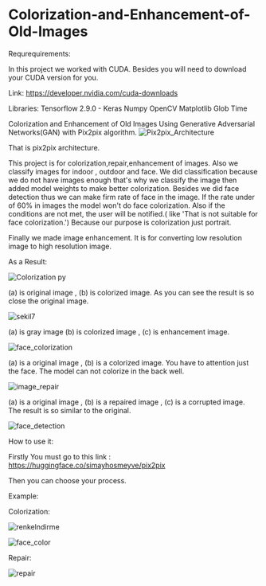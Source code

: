 # Colorization-and-Enhancement-of-Old-Images

Requrequirements:

In this project we worked with CUDA. Besides you will need to download your CUDA version for you.

Link: https://developer.nvidia.com/cuda-downloads

Libraries:
Tensorflow 2.9.0 - Keras
Numpy
OpenCV
Matplotlib
Glob
Time



Colorization and Enhancement of Old Images Using Generative Adversarial Networks(GAN) with Pix2pix algorithm.
![Pix2pix_Architecture](https://user-images.githubusercontent.com/44208327/172026753-410766a6-9e1a-420a-8dbc-8ed4c6145161.png)

That is pix2pix architecture.


This project is for colorization,repair,enhancement of images. Also we classify images for indoor , outdoor and face.
We did classification because we do not have images enough that's why we classify the image then added model weights to make better colorization.
Besides we did face detection thus we can make firm rate of face in the image. If the rate under of 60% in images the model won't do face colorization. Also if the conditions are not met, the user will be notified.( like 'That is not suitable for face colorization.') Because our purpose is colorization just portrait.

Finally we made image enhancement. It is for converting low resolution image to high resolution image.

As a Result:

![Colorization py](https://user-images.githubusercontent.com/44208327/172026615-868d7499-beca-4651-981d-4a543342190c.png)

(a) is original image , (b) is colorized image. As you can see the result is so close the original image.


![sekil7](https://user-images.githubusercontent.com/44208327/172026629-ee543820-2f31-4534-a7f8-37dcd2bb7187.png)

(a) is gray image (b) is colorized image , (c) is enhancement image.


![face_colorization](https://user-images.githubusercontent.com/44208327/172026644-bcd93e26-03c5-4718-95f9-5369842b93a1.png)

(a) is a original image , (b) is a colorized image. You have to attention just the face. The model can not colorize in the back well.

![image_repair](https://user-images.githubusercontent.com/44208327/172026685-8c2d9662-cfa7-4fa8-8ee0-9e6e2ca1b78a.png)

(a) is a original image , (b) is a repaired image , (c) is a corrupted image. The result is so similar to the original.

![face_detection](https://user-images.githubusercontent.com/44208327/172026766-4eeef3f8-7386-4a4e-b197-1880e7b48a0e.png)


How to use it:

Firstly You must go to this link : https://huggingface.co/simayhosmeyve/pix2pix

Then you can choose your process.

Example:

Colorization:

![renkelndirme](https://user-images.githubusercontent.com/44208327/175300041-13be232a-8ec6-4677-b0f4-0ae610240526.png)


![face_color](https://user-images.githubusercontent.com/44208327/175300139-6bcd1610-00c5-41cc-bfdf-47ba8fa9c0e0.png)


Repair:

![repair](https://user-images.githubusercontent.com/44208327/175300103-fc0b8a0b-007a-4cdb-8b45-66b8d2bf00e2.png)






